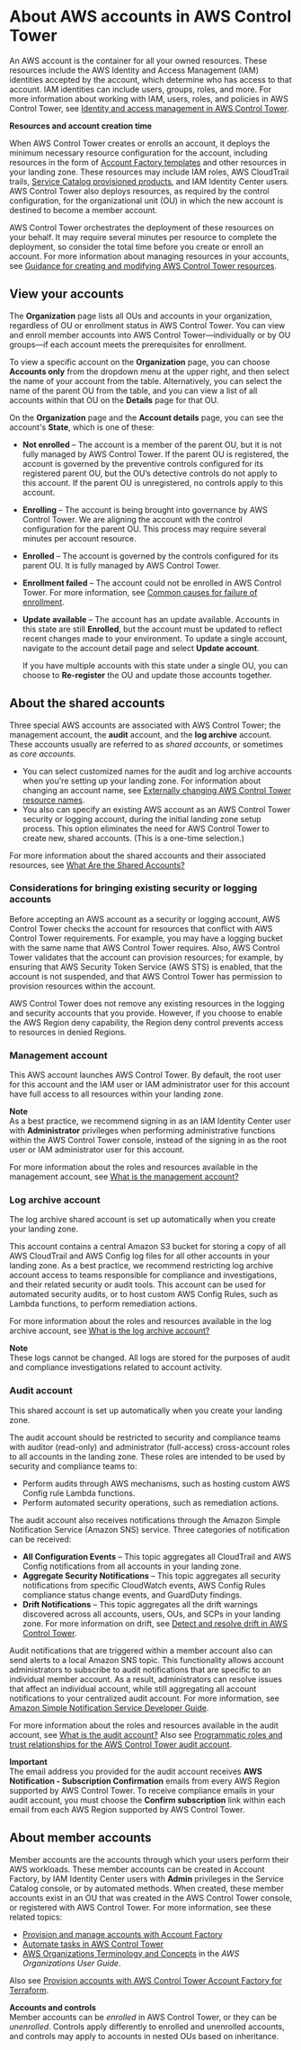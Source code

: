 # About AWS accounts in AWS Control Tower<a name="accounts"></a>

An AWS account is the container for all your owned resources\. These resources include the AWS Identity and Access Management \(IAM\) identities accepted by the account, which determine who has access to that account\. IAM identities can include users, groups, roles, and more\. For more information about working with IAM, users, roles, and policies in AWS Control Tower, see [Identity and access management in AWS Control Tower](https://docs.aws.amazon.com/controltower/latest/userguide/auth-access.html)\.

**Resources and account creation time**

When AWS Control Tower creates or enrolls an account, it deploys the minimum necessary resource configuration for the account, including resources in the form of [Account Factory templates](https://docs.aws.amazon.com/controltower/latest/userguide/account-factory-considerations.html) and other resources in your landing zone\. These resources may include IAM roles, AWS CloudTrail trails, [Service Catalog provisioned products](https://docs.aws.amazon.com/servicecatalog/latest/userguide/enduser-dashboard.html), and IAM Identity Center users\. AWS Control Tower also deploys resources, as required by the control configuration, for the organizational unit \(OU\) in which the new account is destined to become a member account\.

AWS Control Tower orchestrates the deployment of these resources on your behalf\. It may require several minutes per resource to complete the deployment, so consider the total time before you create or enroll an account\. For more information about managing resources in your accounts, see [Guidance for creating and modifying AWS Control Tower resources](getting-started-guidance.md)\.

## View your accounts<a name="view-your-accounts"></a>

The **Organization** page lists all OUs and accounts in your organization, regardless of OU or enrollment status in AWS Control Tower\. You can view and enroll member accounts into AWS Control Tower—individually or by OU groups—if each account meets the prerequisites for enrollment\.

To view a specific account on the **Organization** page, you can choose **Accounts only** from the dropdown menu at the upper right, and then select the name of your account from the table\. Alternatively, you can select the name of the parent OU from the table, and you can view a list of all accounts within that OU on the **Details** page for that OU\.

On the **Organization** page and the **Account details** page, you can see the account's **State**, which is one of these:
+ **Not enrolled** – The account is a member of the parent OU, but it is not fully managed by AWS Control Tower\. If the parent OU is registered, the account is governed by the preventive controls configured for its registered parent OU, but the OU’s detective controls do not apply to this account\. If the parent OU is unregistered, no controls apply to this account\. 
+ **Enrolling** – The account is being brought into governance by AWS Control Tower\. We are aligning the account with the control configuration for the parent OU\. This process may require several minutes per account resource\. 
+ **Enrolled** – The account is governed by the controls configured for its parent OU\. It is fully managed by AWS Control Tower\.
+ **Enrollment failed** – The account could not be enrolled in AWS Control Tower\. For more information, see [Common causes for failure of enrollment](quick-account-provisioning.md#common-causes-for-enrollment-failure)\.
+ **Update available** – The account has an update available\. Accounts in this state are still **Enrolled**, but the account must be updated to reflect recent changes made to your environment\. To update a single account, navigate to the account detail page and select **Update account**\.

  If you have multiple accounts with this state under a single OU, you can choose to **Re\-register** the OU and update those accounts together\. 

## About the shared accounts<a name="special-accounts"></a>

Three special AWS accounts are associated with AWS Control Tower; the management account, the **audit** account, and the **log archive** account\. These accounts usually are referred to as *shared accounts*, or sometimes as *core accounts*\.
+  You can select customized names for the audit and log archive accounts when you're setting up your landing zone\. For information about changing an account name, see [Externally changing AWS Control Tower resource names](https://docs.aws.amazon.com/controltower/latest/userguide/external-resources.html#changing-names)\. 
+ You also can specify an existing AWS account as an AWS Control Tower security or logging account, during the initial landing zone setup process\. This option eliminates the need for AWS Control Tower to create new, shared accounts\. \(This is a one\-time selection\.\)

For more information about the shared accounts and their associated resources, see [What Are the Shared Accounts?](how-control-tower-works.md#what-shared)

### Considerations for bringing existing security or logging accounts<a name="considerations-for-existing-shared-accounts"></a>

Before accepting an AWS account as a security or logging account, AWS Control Tower checks the account for resources that conflict with AWS Control Tower requirements\. For example, you may have a logging bucket with the same name that AWS Control Tower requires\. Also, AWS Control Tower validates that the account can provision resources; for example, by ensuring that AWS Security Token Service \(AWS STS\) is enabled, that the account is not suspended, and that AWS Control Tower has permission to provision resources within the account\.

AWS Control Tower does not remove any existing resources in the logging and security accounts that you provide\. However, if you choose to enable the AWS Region deny capability, the Region deny control prevents access to resources in denied Regions\.

### Management account<a name="mgmt-account"></a>

This AWS account launches AWS Control Tower\. By default, the root user for this account and the IAM user or IAM administrator user for this account have full access to all resources within your landing zone\.

**Note**  
As a best practice, we recommend signing in as an IAM Identity Center user with **Administrator** privileges when performing administrative functions within the AWS Control Tower console, instead of the signing in as the root user or IAM administrator user for this account\.

For more information about the roles and resources available in the management account, see [What is the management account?](how-control-tower-works.md#what-is-mgmt)

### Log archive account<a name="log-archive-account"></a>

The log archive shared account is set up automatically when you create your landing zone\. 

This account contains a central Amazon S3 bucket for storing a copy of all AWS CloudTrail and AWS Config log files for all other accounts in your landing zone\. As a best practice, we recommend restricting log archive account access to teams responsible for compliance and investigations, and their related security or audit tools\. This account can be used for automated security audits, or to host custom AWS Config Rules, such as Lambda functions, to perform remediation actions\.

For more information about the roles and resources available in the log archive account, see [What is the log archive account?](how-control-tower-works.md#what-is-log-archive)

**Note**  
These logs cannot be changed\. All logs are stored for the purposes of audit and compliance investigations related to account activity\.

### Audit account<a name="audit-account"></a>

This shared account is set up automatically when you create your landing zone\. 

The audit account should be restricted to security and compliance teams with auditor \(read\-only\) and administrator \(full\-access\) cross\-account roles to all accounts in the landing zone\. These roles are intended to be used by security and compliance teams to:
+ Perform audits through AWS mechanisms, such as hosting custom AWS Config rule Lambda functions\.
+ Perform automated security operations, such as remediation actions\.

The audit account also receives notifications through the Amazon Simple Notification Service \(Amazon SNS\) service\. Three categories of notification can be received:
+ **All Configuration Events** – This topic aggregates all CloudTrail and AWS Config notifications from all accounts in your landing zone\.
+ **Aggregate Security Notifications** – This topic aggregates all security notifications from specific CloudWatch events, AWS Config Rules compliance status change events, and GuardDuty findings\.
+ **Drift Notifications** – This topic aggregates all the drift warnings discovered across all accounts, users, OUs, and SCPs in your landing zone\. For more information on drift, see [Detect and resolve drift in AWS Control Tower](drift.md)\.

Audit notifications that are triggered within a member account also can send alerts to a local Amazon SNS topic\. This functionality allows account administrators to subscribe to audit notifications that are specific to an individual member account\. As a result, administrators can resolve issues that affect an individual account, while still aggregating all account notifications to your centralized audit account\. For more information, see [Amazon Simple Notification Service Developer Guide](https://docs.aws.amazon.com/sns/latest/dg/)\.

For more information about the roles and resources available in the audit account, see [What is the audit account?](how-control-tower-works.md#what-is-audit) Also see [Programmatic roles and trust relationships for the AWS Control Tower audit account](roles-how.md#stacksets-and-roles)\.

**Important**  
The email address you provided for the audit account receives **AWS Notification \- Subscription Confirmation** emails from every AWS Region supported by AWS Control Tower\. To receive compliance emails in your audit account, you must choose the **Confirm subscription** link within each email from each AWS Region supported by AWS Control Tower\. 

## About member accounts<a name="member-accounts"></a>

Member accounts are the accounts through which your users perform their AWS workloads\. These member accounts can be created in Account Factory, by IAM Identity Center users with **Admin** privileges in the Service Catalog console, or by automated methods\. When created, these member accounts exist in an OU that was created in the AWS Control Tower console, or registered with AWS Control Tower\. For more information, see these related topics:
+ [Provision and manage accounts with Account Factory](account-factory.md)
+ [ Automate tasks in AWS Control Tower ](automating-tasks.md)
+ [AWS Organizations Terminology and Concepts](https://docs.aws.amazon.com/organizations/latest/userguide/orgs_getting-started_concepts.html) in the *AWS Organizations User Guide*\.

Also see [Provision accounts with AWS Control Tower Account Factory for Terraform](taf-account-provisioning.md)\.

**Accounts and controls**  
Member accounts can be *enrolled* in AWS Control Tower, or they can be *unenrolled*\. Controls apply differently to enrolled and unenrolled accounts, and controls may apply to accounts in nested OUs based on inheritance\.
